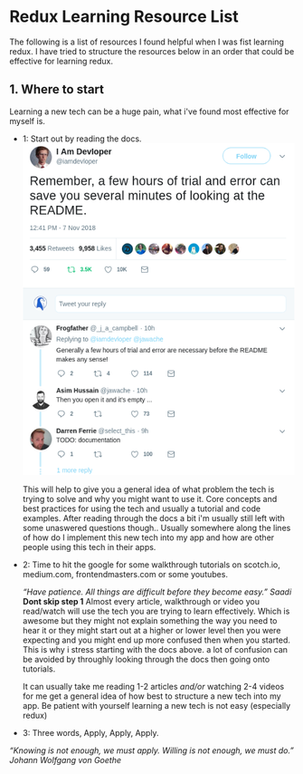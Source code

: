 # Redux Learning Resource List

The following is a list of resources I found helpful when I was fist learning redux.
I have tried to structure the resources below in an order that could be effective for learning redux.

## 1. Where to start

Learning a new tech can be a huge pain, what i've found most effective for myself is.

* 1: Start out by reading the docs.
![Why the docs](./imgs/docmeme.png "Why the docs meme")

    This will help to give you a general idea of what problem the tech is trying to solve and why you might want to use it.
    Core concepts and best practices for using the tech and usually a tutorial and code examples.
    After reading through the docs a bit i'm usually still left with some unaswered questions though..
    Usually somewhere along the lines of how do I implement this new tech into my app and how are other people using this tech in their apps.

* 2: Time to hit the google for some walkthrough tutorials on scotch.io, medium.com, frontendmasters.com or some youtubes.

    _“Have patience. All things are difficult before they become easy.” Saadi_
    __Dont skip step 1__ Almost every article, walkthrough or video you read/watch will use the tech you are trying to learn effectively.
    Which is awesome but they might not explain something the way you need to hear it or they might start out at a higher or lower level then you were
    expecting and you might end up more confused then when you started. This is why i stress starting with the docs above. 
    a lot of confusion can be avoided by throughly looking through the docs then going onto tutorials.

    It can usually take me reading 1-2 articles _and/or_ watching 2-4 videos for me get a general idea of how best to structure a new tech into my app.
    Be patient with yourself learning a new tech is not easy (especially redux)

* 3: Three words, Apply, Apply, Apply.

_“Knowing is not enough, we must apply. Willing is not enough, we must do.” Johann Wolfgang von Goethe_